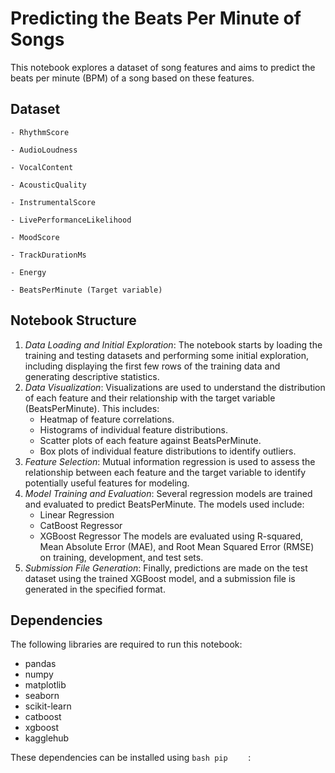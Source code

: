 # Predicting the Beats Per Minute of Songs

This notebook explores a dataset of song features and aims to predict the beats per minute (BPM) of a song based on these features.

## Dataset
```
- RhythmScore
```

```
- AudioLoudness
```

```
- VocalContent
```

```
- AcousticQuality
```

```
- InstrumentalScore
```

```
- LivePerformanceLikelihood
```

```
- MoodScore
```

```
- TrackDurationMs
```

```
- Energy
```

```
- BeatsPerMinute (Target variable)
```
## Notebook Structure

1.  *Data Loading and Initial Exploration*: The notebook starts by loading the training and testing datasets and performing some initial exploration, including displaying the first few rows of the training data and generating descriptive statistics.
2.  *Data Visualization*: Visualizations are used to understand the distribution of each feature and their relationship with the target variable (BeatsPerMinute). This includes:
    - Heatmap of feature correlations.
    - Histograms of individual feature distributions.
    - Scatter plots of each feature against BeatsPerMinute.
    - Box plots of individual feature distributions to identify outliers.
3.  *Feature Selection*: Mutual information regression is used to assess the relationship between each feature and the target variable to identify potentially useful features for modeling.
4.  *Model Training and Evaluation*: Several regression models are trained and evaluated to predict BeatsPerMinute. The models used include:
    - Linear Regression
    - CatBoost Regressor
    - XGBoost Regressor
    The models are evaluated using R-squared, Mean Absolute Error (MAE), and Root Mean Squared Error (RMSE) on training, development, and test sets.
5.  *Submission File Generation*: Finally, predictions are made on the test dataset using the trained XGBoost model, and a submission file is generated in the specified format.

## Dependencies

The following libraries are required to run this notebook:

- pandas
- numpy
- matplotlib
- seaborn
- scikit-learn
- catboost
- xgboost
- kagglehub

These dependencies can be installed using ```bash pip    ``` :
